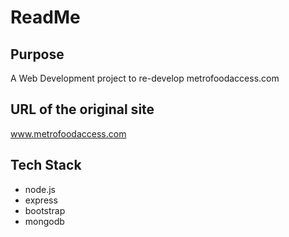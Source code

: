 # ReadMe
## Purpose
A Web Development project to re-develop metrofoodaccess.com

## URL of the original site
www.metrofoodaccess.com

## Tech Stack
* node.js
* express
* bootstrap
* mongodb
